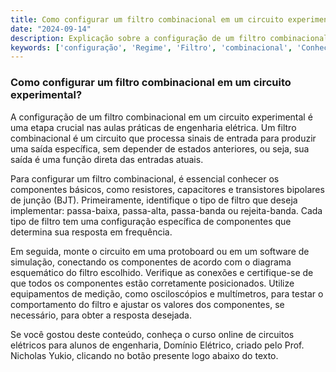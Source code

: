 ```yaml
---
title: Como configurar um filtro combinacional em um circuito experimental?
date: "2024-09-14"
description: Explicação sobre a configuração de um filtro combinacional em um circuito experimental no contexto de aulas práticas de engenharia elétrica.
keywords: ['configuração', 'Regime', 'Filtro', 'combinacional', 'Conhecendo', 'equipamento', 'BJT']
---
```


### Como configurar um filtro combinacional em um circuito experimental?

A configuração de um filtro combinacional em um circuito experimental é uma etapa crucial nas aulas práticas de engenharia elétrica. Um filtro combinacional é um circuito que processa sinais de entrada para produzir uma saída específica, sem depender de estados anteriores, ou seja, sua saída é uma função direta das entradas atuais.

Para configurar um filtro combinacional, é essencial conhecer os componentes básicos, como resistores, capacitores e transistores bipolares de junção (BJT). Primeiramente, identifique o tipo de filtro que deseja implementar: passa-baixa, passa-alta, passa-banda ou rejeita-banda. Cada tipo de filtro tem uma configuração específica de componentes que determina sua resposta em frequência.

Em seguida, monte o circuito em uma protoboard ou em um software de simulação, conectando os componentes de acordo com o diagrama esquemático do filtro escolhido. Verifique as conexões e certifique-se de que todos os componentes estão corretamente posicionados. Utilize equipamentos de medição, como osciloscópios e multímetros, para testar o comportamento do filtro e ajustar os valores dos componentes, se necessário, para obter a resposta desejada.

Se você gostou deste conteúdo, conheça o curso online de circuitos elétricos para alunos de engenharia, Domínio Elétrico, criado pelo Prof. Nicholas Yukio, clicando no botão presente logo abaixo do texto.
